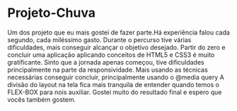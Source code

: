 # Projeto-Chuva
Um dos projeto que eu mais gostei de fazer parte.Há experiência falou cada segundo, cada miléssimo gasto.
Durante o percurso tive várias dificuldades, mais conseguir alcançar o objetivo desejado.
Partir do zero e concluir uma aplicação aplicando conceitos de HTML5 e CSS3 é muito gratificante.
Sinto que a jornada apenas começou, tive dificuldades principalmente na parte da responsividade.
Mais usando as técnicas necessárias conseguir concluir, principalmente usando o @media query
A divisão do layout na tela fica mais tranquila de entender quando temos o FLEX-BOX para nois auxiliar.
Gostei muito do resultado final e espero que vocês também gostem.

